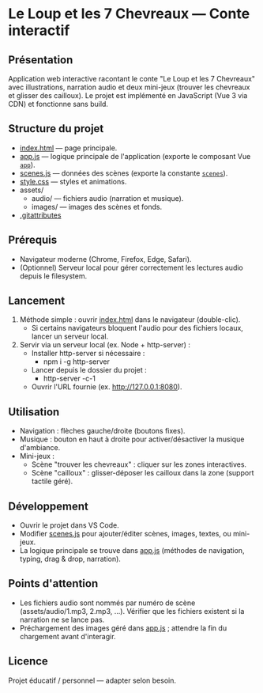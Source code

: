 # Le Loup et les 7 Chevreaux — Conte interactif

Présentation
------------
Application web interactive racontant le conte "Le Loup et les 7 Chevreaux" avec illustrations, narration audio et deux mini-jeux (trouver les chevreaux et glisser des cailloux). Le projet est implémenté en JavaScript (Vue 3 via CDN) et fonctionne sans build.

Structure du projet
-------------------
- [index.html](index.html) — page principale.
- [app.js](app.js) — logique principale de l'application (exporte le composant Vue [`app`](app.js)).
- [scenes.js](scenes.js) — données des scènes (exporte la constante [`scenes`](scenes.js)).
- [style.css](style.css) — styles et animations.
- assets/
  - audio/ — fichiers audio (narration et musique).
  - images/ — images des scènes et fonds.
- [.gitattributes](.gitattributes)

Prérequis
---------
- Navigateur moderne (Chrome, Firefox, Edge, Safari).
- (Optionnel) Serveur local pour gérer correctement les lectures audio depuis le filesystem.

Lancement
---------
1. Méthode simple : ouvrir [index.html](index.html) dans le navigateur (double-clic).  
   - Si certains navigateurs bloquent l'audio pour des fichiers locaux, lancer un serveur local.
2. Servir via un serveur local (ex. Node + http-server) :
   - Installer http-server si nécessaire :
     - npm i -g http-server
   - Lancer depuis le dossier du projet :
     - http-server -c-1
   - Ouvrir l'URL fournie (ex. http://127.0.0.1:8080).

Utilisation
-----------
- Navigation : flèches gauche/droite (boutons fixes).
- Musique : bouton en haut à droite pour activer/désactiver la musique d'ambiance.
- Mini-jeux :
  - Scène "trouver les chevreaux" : cliquer sur les zones interactives.
  - Scène "cailloux" : glisser-déposer les cailloux dans la zone (support tactile géré).

Développement
-------------
- Ouvrir le projet dans VS Code.
- Modifier [scenes.js](scenes.js) pour ajouter/éditer scènes, images, textes, ou mini-jeux.
- La logique principale se trouve dans [app.js](app.js) (méthodes de navigation, typing, drag & drop, narration).

Points d'attention
------------------
- Les fichiers audio sont nommés par numéro de scène (assets/audio/1.mp3, 2.mp3, ...). Vérifier que les fichiers existent si la narration ne se lance pas.
- Préchargement des images géré dans [app.js](app.js) ; attendre la fin du chargement avant d'interagir.

Licence
-------
Projet éducatif / personnel — adapter selon besoin.
